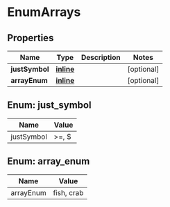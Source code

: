 
# EnumArrays

## Properties
Name | Type | Description | Notes
------------ | ------------- | ------------- | -------------
**justSymbol** | [**inline**](#JustSymbolEnum) |  |  [optional]
**arrayEnum** | [**inline**](#kotlin.collections.List&lt;ArrayEnumEnum&gt;) |  |  [optional]


<a id="JustSymbolEnum"></a>
## Enum: just_symbol
Name | Value
---- | -----
justSymbol | &gt;&#x3D;, $


<a id="kotlin.collections.List<ArrayEnumEnum>"></a>
## Enum: array_enum
Name | Value
---- | -----
arrayEnum | fish, crab



